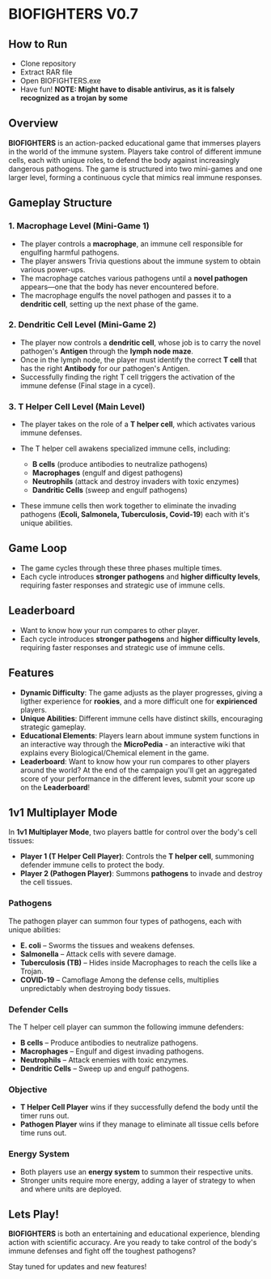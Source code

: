# BIOFIGHTERS V0.7

## How to Run

- Clone repository
- Extract RAR file
- Open BIOFIGHTERS.exe
- Have fun!
  **NOTE: Might have to disable antivirus, as it is falsely recognized as a trojan by some**


## Overview
**BIOFIGHTERS** is an action-packed educational game that immerses players in the world of the immune system. Players take control of different immune cells, each with unique roles, to defend the body against increasingly dangerous pathogens. The game is structured into two mini-games and one larger level, forming a continuous cycle that mimics real immune responses.

## Gameplay Structure
### 1. **Macrophage Level** (Mini-Game 1)
- The player controls a **macrophage**, an immune cell responsible for engulfing harmful pathogens.
- The player answers Trivia questions about the immune system to obtain various power-ups.
- The macrophage catches various pathogens until a **novel pathogen** appears—one that the body has never encountered before.
- The macrophage engulfs the novel pathogen and passes it to a **dendritic cell**, setting up the next phase of the game.

### 2. **Dendritic Cell Level** (Mini-Game 2)
- The player now controls a **dendritic cell**, whose job is to carry the novel pathogen's **Antigen** through the **lymph node maze**.
- Once in the lymph node, the player must identify the correct **T cell** that has the right **Antibody** for our pathogen's Antigen.
- Successfully finding the right T cell triggers the activation of the immune defense (Final stage in a cycel).

### 3. **T Helper Cell Level** (Main Level)
- The player takes on the role of a **T helper cell**, which activates various immune defenses.
- The T helper cell awakens specialized immune cells, including:
  - **B cells** (produce antibodies to neutralize pathogens)
  - **Macrophages** (engulf and digest pathogens)
  - **Neutrophils** (attack and destroy invaders with toxic enzymes)
  - **Dandritic Cells** (sweep and engulf pathogens)

- These immune cells then work together to eliminate the invading pathogens (**Ecoli, Salmonela, Tuberculosis, Covid-19**) each with it's unique abilities.

## Game Loop
- The game cycles through these three phases multiple times.
- Each cycle introduces **stronger pathogens** and **higher difficulty levels**, requiring faster responses and strategic use of immune cells.

## Leaderboard
- Want to know how your run compares to other player.
- Each cycle introduces **stronger pathogens** and **higher difficulty levels**, requiring faster responses and strategic use of immune cells.


## Features
- **Dynamic Difficulty**: The game adjusts as the player progresses, giving a ligther experience for **rookies**, and a more difficult one for **expirienced** players.
- **Unique Abilities**: Different immune cells have distinct skills, encouraging strategic gameplay.
- **Educational Elements**: Players learn about immune system functions in an interactive way through the **MicroPedia** - an interactive wiki that explains every Biological/Chemical element in the game.
- **Leaderboard**: Want to know how your run compares to other players around the world? At the end of the campaign you'll get an aggregated score of your performance in the different leves, submit your score up on the **Leaderboard**!
  


## 1v1 Multiplayer Mode
In **1v1 Multiplayer Mode**, two players battle for control over the body's cell tissues:

- **Player 1 (T Helper Cell Player)**: Controls the **T helper cell**, summoning defender immune cells to protect the body.
- **Player 2 (Pathogen Player)**: Summons **pathogens** to invade and destroy the cell tissues.

### Pathogens
The pathogen player can summon four types of pathogens, each with unique abilities:
- **E. coli** – Sworms the tissues and weakens defenses.
- **Salmonella** – Attack cells with severe damage.
- **Tuberculosis (TB)** – Hides inside Macrophages to reach the cells like a Trojan.
- **COVID-19** – Camoflage Among the defense cells, multiplies unpredictably when destroying body tissues.

### Defender Cells
The T helper cell player can summon the following immune defenders:
- **B cells** – Produce antibodies to neutralize pathogens.
- **Macrophages** – Engulf and digest invading pathogens.
- **Neutrophils** – Attack enemies with toxic enzymes.
- **Dendritic Cells** – Sweep up and engulf pathogens.

### Objective
- **T Helper Cell Player** wins if they successfully defend the body until the timer runs out.
- **Pathogen Player** wins if they manage to eliminate all tissue cells before time runs out.

### Energy System
- Both players use an **energy system** to summon their respective units.
- Stronger units require more energy, adding a layer of strategy to when and where units are deployed.



## Lets Play!
**BIOFIGHTERS** is both an entertaining and educational experience, blending action with scientific accuracy. Are you ready to take control of the body's immune defenses and fight off the toughest pathogens?

Stay tuned for updates and new features!

